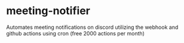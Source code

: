 # meeting-notifier
Automates meeting notifications on discord utilizing the webhook and github actions using cron (free 2000 actions per month)
